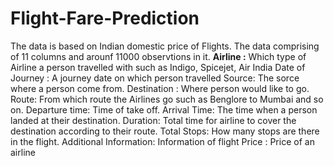 # Flight-Fare-Prediction
The data is based on Indian domestic price of Flights.
The data comprising of 11 columns and arounf 11000 observtions in it.
**Airline :** Which type of Airline a person travelled with such as Indigo, Spicejet, Air India
Date of Journey : A journey date on which person travelled
Source: The sorce where a person come from.
Destination : Where person would like to go.
Route: From which route the Airlines go such as Benglore to Mumbai and so on.
Departure time: Time of take off.
Arrival Time: The time when a person landed at their destination.
Duration: Total time for airline to cover the destination according to their route.
Total Stops: How many stops are there in the flight.
Additional Information: Information of flight
Price : Price of an airline

